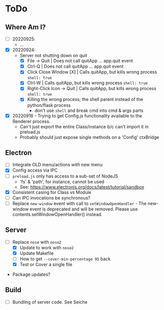 # ToDo

## Where Am I?
* [ ] 20220925:
  - ...
* [x] 20220924:
  - Server not shutting down on quit
    - [x] File -> Quit             | Does not call quitApp ... app.quit event
    - [x] Ctrl-Q                   | Does not call quitApp ... app.quit event
    - [x] Click Close Window [X]   | Calls quitApp, but kills wrong process `shell: true`
    - [x] Ctrl-W                   | Calls quitApp, but kills wrong process `shell: true`
    - [x] Right-Click Icon -> Quit | Calls quitApp, but kills wrong process `shell: true`
    - [x] Killing the wrong process; the shell parent instead of the python/flask process
      + don't use `shell` and break cmd into cmd & args parts
* [x] 20220918 - Trying to get Config.js functionality available to the Renderer process.
  - Can't just export the entire Class/instance b/c can't import it in preload.js
  - Probably should just expose single methods on a 'Config' ctxBridge

## Electron
* [ ] Integrate OLD menu/actions with new menu
* [x] Config access via IPC
* [ ] `preload.js` only has access to a sub-set of NodeJS
  - 'fs' & 'path', for instance, cannot be used
  - See: https://www.electronjs.org/docs/latest/tutorial/sandbox
* [x] Consistent casing for Class vs Module
* [ ] Can IPC invocations be synchronous?
* [ ] Replace `new-window` event with call to `setWindowOpenHandler`
      - The new-window event is deprecated and will be removed.
        Please use contents.setWindowOpenHandler() instead.

## Server
* [ ] Replace `nose` with `nose2`
  * [x] Update to work with `nose2`
  * [x] Update Makefile
  * [ ] How to get `--cover-min-percentage 95` back
  * [x] Test or Cover a single file
* Package updates?


## Build
* [ ] Bundling of server code. See Seiche
